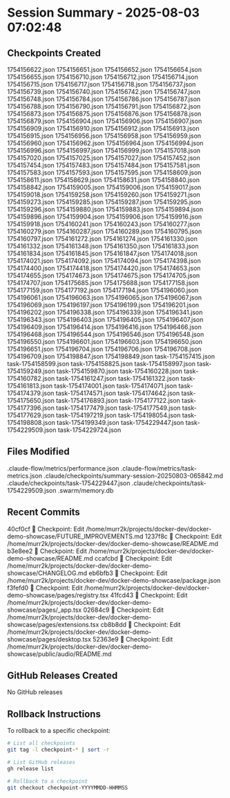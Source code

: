 # Session Summary - 2025-08-03 07:02:48

## Checkpoints Created
1754156622.json
1754156651.json
1754156652.json
1754156654.json
1754156655.json
1754156710.json
1754156712.json
1754156714.json
1754156715.json
1754156717.json
1754156718.json
1754156737.json
1754156739.json
1754156740.json
1754156742.json
1754156747.json
1754156748.json
1754156784.json
1754156786.json
1754156787.json
1754156788.json
1754156790.json
1754156791.json
1754156872.json
1754156873.json
1754156875.json
1754156876.json
1754156878.json
1754156879.json
1754156904.json
1754156906.json
1754156907.json
1754156909.json
1754156910.json
1754156912.json
1754156913.json
1754156915.json
1754156956.json
1754156958.json
1754156959.json
1754156960.json
1754156962.json
1754156964.json
1754156994.json
1754156996.json
1754156997.json
1754156999.json
1754157018.json
1754157020.json
1754157025.json
1754157027.json
1754157452.json
1754157454.json
1754157483.json
1754157484.json
1754157581.json
1754157583.json
1754157593.json
1754157595.json
1754158609.json
1754158611.json
1754158629.json
1754158631.json
1754158840.json
1754158842.json
1754159005.json
1754159006.json
1754159017.json
1754159018.json
1754159258.json
1754159260.json
1754159271.json
1754159273.json
1754159285.json
1754159287.json
1754159295.json
1754159296.json
1754159880.json
1754159883.json
1754159894.json
1754159896.json
1754159904.json
1754159906.json
1754159916.json
1754159918.json
1754160241.json
1754160243.json
1754160277.json
1754160279.json
1754160287.json
1754160289.json
1754160795.json
1754160797.json
1754161272.json
1754161274.json
1754161330.json
1754161332.json
1754161348.json
1754161350.json
1754161833.json
1754161834.json
1754161845.json
1754161847.json
1754174018.json
1754174021.json
1754174092.json
1754174094.json
1754174398.json
1754174400.json
1754174418.json
1754174420.json
1754174653.json
1754174655.json
1754174673.json
1754174675.json
1754174705.json
1754174707.json
1754175685.json
1754175688.json
1754177158.json
1754177159.json
1754177192.json
1754177194.json
1754196060.json
1754196061.json
1754196063.json
1754196065.json
1754196067.json
1754196069.json
1754196197.json
1754196199.json
1754196201.json
1754196202.json
1754196338.json
1754196339.json
1754196341.json
1754196343.json
1754196403.json
1754196405.json
1754196407.json
1754196409.json
1754196414.json
1754196416.json
1754196466.json
1754196468.json
1754196544.json
1754196546.json
1754196548.json
1754196550.json
1754196601.json
1754196603.json
1754196650.json
1754196651.json
1754196704.json
1754196706.json
1754196708.json
1754196709.json
1754198847.json
1754198849.json
task-1754157415.json
task-1754158599.json
task-1754158825.json
task-1754158997.json
task-1754159249.json
task-1754159870.json
task-1754160228.json
task-1754160782.json
task-1754161247.json
task-1754161322.json
task-1754161813.json
task-1754174001.json
task-1754174071.json
task-1754174379.json
task-1754174571.json
task-1754174642.json
task-1754175650.json
task-1754176893.json
task-1754177122.json
task-1754177396.json
task-1754177479.json
task-1754177549.json
task-1754177629.json
task-1754197219.json
task-1754198054.json
task-1754198808.json
task-1754199349.json
task-1754229447.json
task-1754229509.json
task-1754229724.json

## Files Modified
.claude-flow/metrics/performance.json
.claude-flow/metrics/task-metrics.json
.claude/checkpoints/summary-session-20250803-065842.md
.claude/checkpoints/task-1754229447.json
.claude/checkpoints/task-1754229509.json
.swarm/memory.db

## Recent Commits
40cf0cf 🔖 Checkpoint: Edit /home/murr2k/projects/docker-dev/docker-demo-showcase/FUTURE_IMPROVEMENTS.md
1237f8c 🔖 Checkpoint: Edit /home/murr2k/projects/docker-dev/docker-demo-showcase/README.md
b3e8ee2 🔖 Checkpoint: Edit /home/murr2k/projects/docker-dev/docker-demo-showcase/README.md
ccafcbd 🔖 Checkpoint: Edit /home/murr2k/projects/docker-dev/docker-demo-showcase/CHANGELOG.md
eb6bfb3 🔖 Checkpoint: Edit /home/murr2k/projects/docker-dev/docker-demo-showcase/package.json
f3fefd0 🔖 Checkpoint: Edit /home/murr2k/projects/docker-dev/docker-demo-showcase/pages/registry.tsx
41fcd43 🔖 Checkpoint: Edit /home/murr2k/projects/docker-dev/docker-demo-showcase/pages/_app.tsx
02684c9 🔖 Checkpoint: Edit /home/murr2k/projects/docker-dev/docker-demo-showcase/pages/extensions.tsx
cb8b8dd 🔖 Checkpoint: Edit /home/murr2k/projects/docker-dev/docker-demo-showcase/pages/desktop.tsx
52363e9 🔖 Checkpoint: Edit /home/murr2k/projects/docker-dev/docker-demo-showcase/public/audio/README.md

## GitHub Releases Created
No GitHub releases

## Rollback Instructions
To rollback to a specific checkpoint:
```bash
# List all checkpoints
git tag -l checkpoint-* | sort -r

# List GitHub releases
gh release list

# Rollback to a checkpoint
git checkout checkpoint-YYYYMMDD-HHMMSS
```
